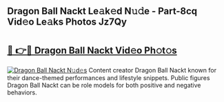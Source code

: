 ## Dragon Ball Nackt Le𝚊k𝚎d N𝚞𝚍e - Part-8cq Vid𝚎o Le𝚊ks Photos Jz7Qy

# <h2><a href="http://fb8kg4f.evod.top/?m=Dragon+Ball+Nackt">🔗 👉🔴 Dragon Ball Nackt Vid𝚎o Ph𝚘t𝚘s</a></h2>

[![Dragon Ball Nackt N𝚞d𝚎s](https://i.imgur.com/8V9OHl7.gif)](http://fb8kg4f.evod.top/?m=Dragon+Ball+Nackt)
Content creator Dragon Ball Nackt known for their dance-themed performances and lifestyle snippets. Public figures Dragon Ball Nackt can be role models for both positive and negative behaviors. 
